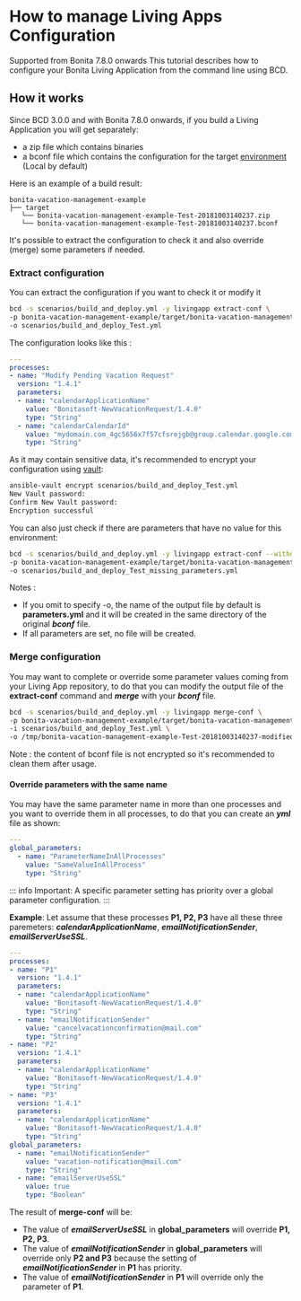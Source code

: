 # How to manage Living Apps Configuration

<span class="label label-danger">Supported from Bonita 7.8.0 onwards</span> This tutorial describes how to configure your Bonita Living Application from the command line using BCD.

## How it works

Since BCD 3.0.0 and with Bonita 7.8.0 onwards, if you build a Living Application you will get separately:
- a zip file which contains binaries
- a bconf file which contains the configuration for the target [environment](https://documentation.bonitasoft.com/bonita/${bonitaDocVersion}/environments) (Local by default)

Here is an example of a build result:
```
bonita-vacation-management-example
├── target
   └── bonita-vacation-management-example-Test-20181003140237.zip
   └── bonita-vacation-management-example-Test-20181003140237.bconf
```

It's possible to extract the configuration to check it and also override (merge) some parameters if needed.

### Extract configuration

You can extract the configuration if you want to check it or modify it

```bash
bcd -s scenarios/build_and_deploy.yml -y livingapp extract-conf \
-p bonita-vacation-management-example/target/bonita-vacation-management-example-Test-20181003140237.bconf \
-o scenarios/build_and_deploy_Test.yml
```

The configuration looks like this :
```yaml
---
processes:
- name: "Modify Pending Vacation Request"
  version: "1.4.1"
  parameters:
  - name: "calendarApplicationName"
    value: "Bonitasoft-NewVacationRequest/1.4.0"
    type: "String"
  - name: "calendarCalendarId"
    value: "mydomain.com_4gc5656x7f57cfsrejgb@group.calendar.google.com"
    type: "String"
```

As it may contain sensitive data, it's recommended to encrypt your configuration using [vault](how_to_use_bcd_with_data_encrypted):

```bash
ansible-vault encrypt scenarios/build_and_deploy_Test.yml
New Vault password:
Confirm New Vault password:
Encryption successful
```

You can also just check if there are parameters that have no value for this environment:

```bash
bcd -s scenarios/build_and_deploy.yml -y livingapp extract-conf --without-value \
-p bonita-vacation-management-example/target/bonita-vacation-management-example-Test-20181003140237.bconf \
-o scenarios/build_and_deploy_Test_missing_parameters.yml
```

Notes :
- If you omit to specify -o, the name of the output file by default is __parameters.yml__ and it will be created in the same directory of the original ***bconf*** file.
- If all parameters are set, no file will be created.

### Merge configuration

You may want to complete or override some parameter values coming from your Living App repository, to do that you can modify the output file of the __extract-conf__ command and ***merge*** with your ***bconf*** file.

```bash
bcd -s scenarios/build_and_deploy.yml -y livingapp merge-conf \
-p bonita-vacation-management-example/target/bonita-vacation-management-example-Test-20181003140237.bconf \
-i scenarios/build_and_deploy_Test.yml \
-o /tmp/bonita-vacation-management-example-Test-20181003140237-modified.bconf
```

Note : the content of bconf file is not encrypted so it's recommended to clean them after usage.

#### Override parameters with the same name
You may have the same parameter name in more than one processes and you want to override them in all processes, to do that you can create an ***yml*** file as shown:

```yaml
---
global_parameters:
  - name: "ParameterNameInAllProcesses"
    value: "SameValueInAllProcess"
    type: "String"
```

::: info
Important:
A specific parameter setting has priority over a global parameter configuration.
:::

**Example**:
Let assume that these processes __P1, P2, P3__ have all these three paremeters: ***calendarApplicationName***, ***emailNotificationSender***, ***emailServerUseSSL***.

```yaml
---
processes:
- name: "P1"
  version: "1.4.1"
  parameters:
  - name: "calendarApplicationName"
    value: "Bonitasoft-NewVacationRequest/1.4.0"
    type: "String"
  - name: "emailNotificationSender"
    value: "cancelvacationconfirmation@mail.com"
    type: "String"
- name: "P2"
  version: "1.4.1"
  parameters:
  - name: "calendarApplicationName"
    value: "Bonitasoft-NewVacationRequest/1.4.0"
    type: "String"
- name: "P3"
  version: "1.4.1"
  parameters:
  - name: "calendarApplicationName"
    value: "Bonitasoft-NewVacationRequest/1.4.0"
    type: "String"
global_parameters:
  - name: "emailNotificationSender"
    value: "vacation-notification@mail.com"
    type: "String"
  - name: "emailServerUseSSL"
    value: true
    type: "Boolean"
```

The result of __merge-conf__ will be:

* The value of ***emailServerUseSSL*** in __global_parameters__ will override __P1, P2, P3__.
* The value of ***emailNotificationSender*** in __global_parameters__ will override only __P2 and P3__ because the setting of ***emailNotificationSender*** in __P1__ has priority.
* The value of ***emailNotificationSender*** in __P1__ will override only the parameter of __P1__.
